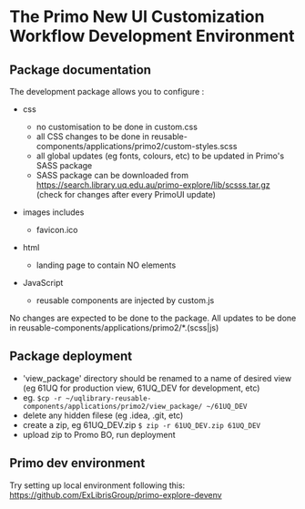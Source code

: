 # The Primo New UI Customization Workflow Development Environment


## Package documentation

The development package allows you to configure :

- css
  - no customisation to be done in custom.css
  - all CSS changes to be done in reusable-components/applications/primo2/custom-styles.scss
  - all global updates (eg fonts, colours, etc) to be updated in Primo's SASS package
  - SASS package can be downloaded from https://search.library.uq.edu.au/primo-explore/lib/scsss.tar.gz (check for changes after every PrimoUI update)

- images includes
  - favicon.ico 
  
- html
  - landing page to contain NO elements

- JavaScript
  - reusable components are injected by custom.js
  
No changes are expected to be done to the package. All updates to be done in reusable-components/applications/primo2/*.(scss|js)

## Package deployment

- 'view_package' directory should be renamed to a name of desired view (eg 61UQ for production view, 61UQ_DEV for development, etc) 
- eg. `$cp -r ~/uqlibrary-reusable-components/applications/primo2/view_package/ ~/61UQ_DEV`
- delete any hidden filese (eg .idea, .git, etc)
- create a zip, eg 61UQ_DEV.zip `$ zip -r 61UQ_DEV.zip 61UQ_DEV`
- upload zip to Promo BO, run deployment


## Primo dev environment

Try setting up local environment following this: https://github.com/ExLibrisGroup/primo-explore-devenv















